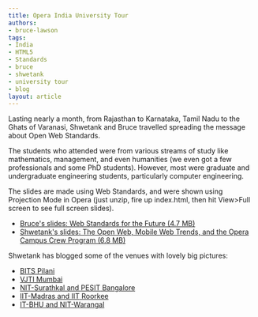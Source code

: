 ```yaml
---
title: Opera India University Tour
authors:
- bruce-lawson
tags:
- India
- HTML5
- Standards
- bruce
- shwetank
- university tour
- blog
layout: article
---
```

<p>Lasting nearly a month, from Rajasthan to Karnataka, Tamil Nadu to the Ghats of Varanasi, Shwetank and Bruce travelled spreading the message about Open Web Standards.</p> <p>The students who attended were from various streams of study like mathematics, management, and even humanities (we even got a few professionals and some PhD students). However, most were graduate and undergraduate engineering students, particularly computer engineering.</p>

<p>The slides are made using Web Standards, and were shown using Projection Mode in Opera (just unzip, fire up index.html, then hit View&gt;Full screen to see full screen slides).</p>

<ul>
<li><a href="http://files.myopera.com/brucelawson/blog/Web-Standards-for-The-Future-India.zip">Bruce&#39;s slides: Web Standards for the Future (4.7 <abbr>MB</abbr>)</a></li>
<li><a href="http://files.myopera.com/shwetankdixit/files/UnivTourIndia09_Shwetank.zip">Shwetank&#39;s slides: The Open Web, Mobile Web Trends, and the Opera Campus Crew Program (6.8 <abbr>MB</abbr>)</a></li>
</ul>

<p>Shwetank has blogged some of the venues with lovely big pictures:</p>

<ul>
<li><a href="http://my.opera.com/universitytours/blog/2009/04/10/bits-pilani">BITS Pilani</a></li>
<li><a href="http://my.opera.com/universitytours/blog/2009/04/14/vjti-mumbai"><abbr>VJTI</abbr> Mumbai</a></li>
<li><a href="http://my.opera.com/universitytours/blog/2009/04/22/nit-surathkal-and-pesit-bangalore"><abbr>NIT</abbr>-Surathkal and <abbr>PESIT</abbr> Bangalore</a></li>
<li><a href="http://my.opera.com/universitytours/blog/2009/04/23/iit-madras-and-iit-roorkee"><abbr>IIT</abbr>-Madras and <abbr>IIT</abbr> Roorkee</a></li>
<li><a href="http://my.opera.com/universitytours/blog/2009/04/24/it-bhu-and-nit-warangal"><abbr>IT-BHU</abbr> and <abbr>NIT</abbr>-Warangal</a></li>
</ul>
